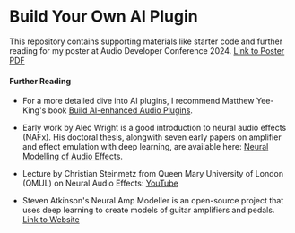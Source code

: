 # Build Your Own AI Plugin 

This repository contains supporting materials like starter code and further reading for my poster at Audio Developer Conference 2024. <a href="https://drive.google.com/file/d/1zqIKgHXJ7DTpOgYvt1U5F3n15deyaflR/view?usp=sharing">Link to Poster PDF</a>

#### Further Reading
* For a more detailed dive into AI plugins, I recommend Matthew Yee-King's book <a href="https://www.taylorfrancis.com/books/mono/10.4324/9781003365495/build-ai-enhanced-audio-plugins-matthew-john-yee-king">Build AI-enhanced Audio Plugins</a>.

* Early work by Alec Wright is a good introduction to neural audio effects (NAFx). His doctoral thesis, alongwith seven early papers on amplifier and effect emulation with deep learning, are available here: <a href="https://aaltodoc.aalto.fi/items/f376f16e-982a-485e-8412-1cb8362f9908">Neural Modelling of Audio Effects</a>.

* Lecture by Christian Steinmetz from Queen Mary University of London (QMUL) on Neural Audio Effects: <a href="https://www.youtube.com/watch?v=qy6qNvV1RZY">YouTube</a>

* Steven Atkinson's Neural Amp Modeller is an open-source project that uses deep learning to create models of guitar amplifiers and pedals. <a href="https://www.neuralampmodeler.com">Link to Website</a>
